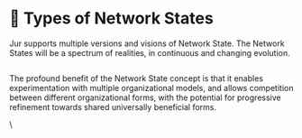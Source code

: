 # 📡 Types of Network States

Jur supports multiple versions and visions of Network State. The Network States will be a spectrum of realities, in continuous and changing evolution.

<figure><img src="https://lh4.googleusercontent.com/dX4efI23PqtO7Eru6IABhZ7PfdbcdYxsRpv7p0UFspTuaFhmjmgIFxPOJv6qnnz5jTLY2axjZuXDBwiUgspMX3KgWZkvtv940J3y2mti95O0qvTmPsiptg_OifX9b_AdKWWJQm7kaz1FUd3gPOc4s_ogv1DDDmwO1tEgBNGUcJNn70nilvC8nEgpZ2wO3A" alt=""><figcaption></figcaption></figure>

The profound benefit of the Network State concept is that it enables experimentation with multiple organizational models, and allows competition between different organizational forms, with the potential for progressive refinement towards shared universally beneficial forms.

\
